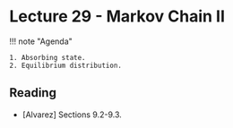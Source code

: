# Lecture 29 - Markov Chain II

!!! note "Agenda"

    1. Absorbing state.
    2. Equilibrium distribution.
    
## Reading

* [Alvarez] Sections 9.2-9.3.

